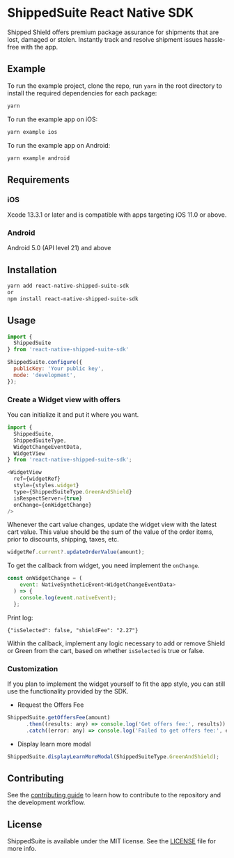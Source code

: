 # ShippedSuite React Native SDK

Shipped Shield offers premium package assurance for shipments that are lost, damaged or stolen. Instantly track and resolve shipment issues hassle-free with the app.

## Example

To run the example project, clone the repo, run `yarn` in the root directory to install the required dependencies for each package:

```sh
yarn
```

To run the example app on iOS:

```sh
yarn example ios
```

To run the example app on Android:

```sh
yarn example android
```

## Requirements

### iOS

Xcode 13.3.1 or later and is compatible with apps targeting iOS 11.0 or above.

### Android

Android 5.0 (API level 21) and above

## Installation

```sh
yarn add react-native-shipped-suite-sdk
or
npm install react-native-shipped-suite-sdk
```

## Usage

```js
import {
  ShippedSuite
} from 'react-native-shipped-suite-sdk'

ShippedSuite.configure({
  publicKey: 'Your public key',
  mode: 'development',
});
```

### Create a Widget view with offers

You can initialize it and put it where you want.

```js
import {
  ShippedSuite,
  ShippedSuiteType,
  WidgetChangeEventData,
  WidgetView
} from 'react-native-shipped-suite-sdk';

<WidgetView
  ref={widgetRef}
  style={styles.widget}
  type={ShippedSuiteType.GreenAndShield}
  isRespectServer={true}
  onChange={onWidgetChange}
/>
```

Whenever the cart value changes, update the widget view with the latest cart value. This value should be the sum of the value of the order items, prior to discounts, shipping, taxes, etc. 

```js
widgetRef.current?.updateOrderValue(amount);
```

To get the callback from widget, you need implement the `onChange`.

```js
const onWidgetChange = (
    event: NativeSyntheticEvent<WidgetChangeEventData>
  ) => {
    console.log(event.nativeEvent);
  };
```

Print log:
```
{"isSelected": false, "shieldFee": "2.27"}
```

Within the callback, implement any logic necessary to add or remove Shield or Green from the cart, based on whether `isSelected` is true or false. 

### Customization

If you plan to implement the widget yourself to fit the app style, you can still use the functionality provided by the SDK.

- Request the Offers Fee

```js
ShippedSuite.getOffersFee(amount)
      .then((results: any) => console.log('Get offers fee:', results))
      .catch((error: any) => console.log('Failed to get offers fee:', error));
```

- Display learn more modal

```js
ShippedSuite.displayLearnMoreModal(ShippedSuiteType.GreenAndShield);
```

## Contributing

See the [contributing guide](CONTRIBUTING.md) to learn how to contribute to the repository and the development workflow.

## License

ShippedSuite is available under the MIT license. See the [LICENSE](LICENSE) file for more info.
